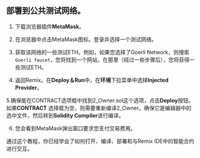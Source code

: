 ## 部署到公共测试网络。

1. 下载浏览器插件**MetaMask**。

2. 在浏览器中点击MetaMask图标。登录并选择一个测试网络。

3. 获取该网络的一些测试ETH。例如，如果您选择了Goerli Network，则搜索`Goerli faucet`，您将找到一个网站，在那里（经过一些步骤后），您将获得一些测试ETH。

4. 返回Remix。在**Deploy＆Run**中，在**环境**下拉菜单中选择**Injected Provider**。

5.确保能在CONTRACT选项框中找到2_Owner.sol这个选项，点击**Deploy**按钮。如果**CONTRACT** 选择框为空，则需要重新编译2_Owner。确保它是编辑器中的选中文件，然后转到**Solidity Compiler**进行编译。

6. 您会看到MetaMask弹出窗口要求您支付交易费用。

通过这个教程，你已经学会了如何打开、编译、部署和与Remix IDE中的智能合约进行交互。
